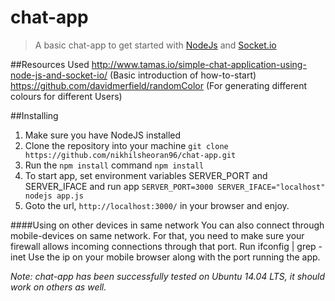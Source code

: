 # chat-app
> A basic chat-app to get started with <a href="https://nodejs.org/">NodeJs</a> and <a href="socket.io">Socket.io</a>

##Resources Used
http://www.tamas.io/simple-chat-application-using-node-js-and-socket-io/ (Basic introduction of how-to-start)
https://github.com/davidmerfield/randomColor (For generating different colours for different Users)

##Installing
1. Make sure you have NodeJS installed
2. Clone the repository into your machine
`git clone https://github.com/nikhilsheoran96/chat-app.git`
3. Run the `npm install` command
`npm install`
4. To start app, set environment variables SERVER_PORT and SERVER_IFACE and run app
`SERVER_PORT=3000 SERVER_IFACE="localhost" nodejs app.js`
5. Goto the url, `http://localhost:3000/` in your browser and enjoy.

####Using on other devices in same network
You can also connect through mobile-devices on same network.
For that, you need to make sure your firewall allows incoming connections through that port.
Run ifconfig | grep -inet
Use the ip on your mobile browser along with the port running the app.

_Note: chat-app has been successfully tested on Ubuntu 14.04 LTS, it should work on others as well._
